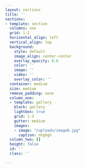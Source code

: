 ```yaml
---
layout: sections
title: ''
sections:
- template: section
  columns: one
  grid: 1-2
  horizontal_align: left
  vertical_align: top
  background:
    style: default
    image_align: center-center
    overlay_opacity: 0.6
    color: ''
    image: ''
    video: ''
    overlay_color: ''
  container: medium
  size: medium
  remove_padding: none
  column_one:
  - template: gallery
    block: gallery
    lightbox: true
    grid: 1-3
    gutter: medium
    images:
    - image: "/uploads/image8.jpg"
      caption: nhghgh
  column_two: []
  height: false
  id: ''
  class: ''

---
```

